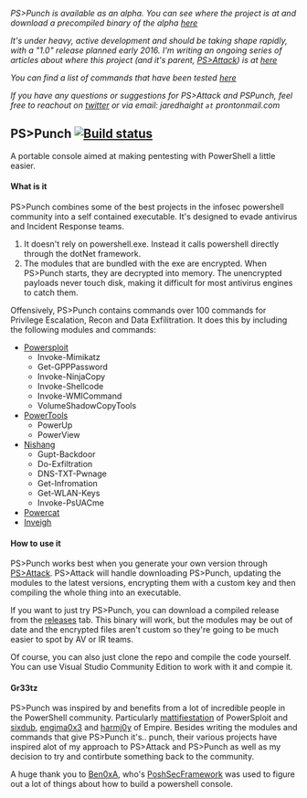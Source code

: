 _PS>Punch is available as an alpha. You can see where the project is at and download a precompiled binary of the alpha [here](https://github.com/jaredhaight/PSPunch/releases/)_

_It's under heavy, active development and should be taking shape rapidly, with a "1.0" release planned early 2016. I'm writing an ongoing series of articles about where this project (and it's parent, [PS>Attack](https://github.com/jaredhaight/PSAttack)) is at [here](http://www.psattack.com/tags/psattack/)_

_You can find a list of commands that have been tested [here](https://docs.google.com/spreadsheets/d/10Axl5VE08FJGrAh0NjQ_JEskxDfRvHIgUANdnTH3z3Y/edit?usp=sharing)_

_If you have any questions or suggestions for PS>Attack and PSPunch, feel free to reachout on [twitter](https://www.twitter.com/jaredhaight) or via email: jaredhaight `at` prontonmail.com_

## PS>Punch [![Build status](https://ci.appveyor.com/api/projects/status/x8doqg2vv73f131x?svg=true)](https://ci.appveyor.com/project/jaredhaight/pspunch)

A portable console aimed at making pentesting with PowerShell a little easier.

#### What is it
PS>Punch combines some of the best projects in the infosec powershell community into a self contained executable. It's designed to evade antivirus and Incident Response teams.

1. It doesn't rely on powershell.exe. Instead it calls powershell directly through the dotNet framework.
2. The modules that are bundled with the exe are encrypted. When PS>Punch starts, they are decrypted into memory. The unencrypted payloads never touch disk, making it difficult for most antivirus engines to catch them.

Offensively, PS>Punch contains commands over 100 commands for Privilege Escalation, Recon and Data Exfilitration. It does this by including the following modules and commands:

* [Powersploit](https://github.com/PowerShellMafia/PowerSploit)
  - Invoke-Mimikatz
  - Get-GPPPassword
  - Invoke-NinjaCopy
  - Invoke-Shellcode
  - Invoke-WMICommand
  - VolumeShadowCopyTools
* [PowerTools](https://github.com/PowerShellEmpire/PowerTools)
  - PowerUp
  - PowerView
* [Nishang](https://github.com/samratashok/nishang)
  - Gupt-Backdoor
  - Do-Exfiltration
  - DNS-TXT-Pwnage
  - Get-Infromation
  - Get-WLAN-Keys
  - Invoke-PsUACme
* [Powercat](https://github.com/besimorhino/powercat)
* [Inveigh](https://github.com/Kevin-Robertson/Inveigh)

#### How to use it
PS>Punch works best when you generate your own version through [PS>Attack](https://www.github.com/jaredhaight/PSAttack). PS>Attack will handle downloading PS>Punch, updating the modules to the latest versions, encrypting them with a custom key and then compiling the whole thing into an executable.

If you want to just try PS>Punch, you can download a compiled release from the [releases](https://www.github.com/jaredhaight/PSPunch/releases/) tab. This binary will work, but the modules may be out of date and the encrypted files aren't custom so they're going to be much easier to spot by AV or IR teams. 

Of course, you can also just clone the repo and compile the code yourself. You can use Visual Studio Community Edition to work with it and compie it.

#### Gr33tz
PS>Punch was inspired by and benefits from a lot of incredible people in the PowerShell community. Particularly [mattifiestation](https://twitter.com/mattifestation) of PowerSploit and [sixdub](https://twitter.com/sixdub), [engima0x3](https://twitter.com/enigma0x3) and [harmj0y](https://twitter.com/HarmJ0y) of Empire. Besides writing the modules and commands that give PS>Punch it's.. punch, their various projects have inspired alot of my approach to PS>Attack and PS>Punch as well as my decision to try and contirbute something back to the community.

A huge thank you to [Ben0xA](https://twitter.com/ben0xa), who's [PoshSecFramework](https://github.com/PoshSec/PoshSecFramework) was used to figure out a lot of things about how to build a powershell console.
